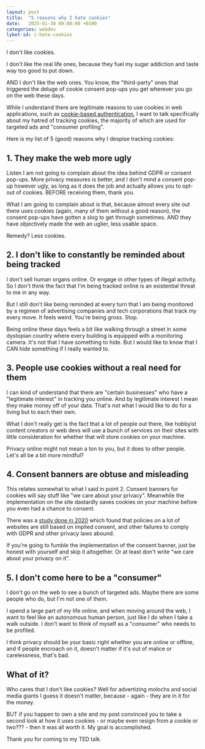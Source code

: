 ```yaml
---
layout: post
title:  "5 reasons why I hate cookies"
date:   2025-01-30 00:00:00 +0100
categories: webdev
lyket-id: i-hate-cookies
---
```


I don't like cookies.

I don't like the real life ones, because they fuel my sugar addiction and taste way too good to put down.

AND I don't like the web ones. You know,  the "third-party" ones that triggered the deluge of cookie consent pop-ups you get wherever you go on the web these days.

While I understand there are legitimate reasons to use cookies in web applications, such as [cookie-based authentication](https://www.geeksforgeeks.org/cookie-based-authentication-vs-token-based-authentication/), I want to talk specifically about my hatred of tracking cookies, the majority of which are used for targeted ads and "consumer profiling".

Here is my list of 5 (good) reasons why I despise tracking cookies:

## 1. They make the web more ugly

Listen I am not going to complain about the idea behind GDPR or consent pop-ups. More privacy measures is better, and I don't mind a consent pop-up however ugly, as long as it does the job and actually allows you to opt-out of cookies. BEFORE receiving them, thank you.

What I am going to complain about is that, because almost every site out there uses cookies (again, many of them without a good reason), the consent pop-ups have gotten a slog to get through sometimes. AND they have objectively made the web an uglier, less usable space.

Remedy? Less cookies.

## 2. I don't like to constantly be reminded about being tracked

I don't sell human organs online. Or engage in other types of illegal activity. So I don't think the fact that I'm being tracked online is an existential threat to me in any way.

But I still don't like being reminded at every turn that I am being monitored by a regimen of advertising companies and tech corporations that track my every move. It feels weird. You're being gross. Stop.

Being online these days feels a bit like walking through a street in some dystopian country where every building is equipped with a monitoring camera. It's not that I have something to hide. But I would like to know that I CAN hide something if I really wanted to.


## 3. People use cookies without a real need for them

I can kind of understand that there are "certain businesses" who have a "legitimate interest" in tracking you online. And by legitimate interest I mean they make money off of your data. That's not what I would like to do for a living but to each their own.

What I don't really get is the fact that a lot of people out there, like hobbyist content creators or web devs will use a bunch of services on their sites with little consideration for whether that will store cookies on your machine.

Privacy online might not mean a ton to you, but it does to other people. Let's all be a bit more mindful?

## 4. Consent banners are obtuse and misleading

This relates somewhat to what I said in point 2. Consent banners for cookies will say stuff like "we care about your privacy". Meanwhile the implementation on the site dastardly saves cookies on your machine before you even had a chance to consent.

There was a [study done in 2020](https://dl.acm.org/doi/10.1145/3313831.3376321) which found that policies on a lot of websites are still based on implied consent, and other failures to comply with GDPR and other privacy laws abound.

If you're going to fumble the implementation of the consent banner, just be honest with yourself and skip it altogether. Or at least don't write "we care about your privacy on it".

## 5. I don't come here to be a "consumer"

I don't go on the web to see a bunch of targeted ads. Maybe there are some people who do, but I'm not one of them.

I spend a large part of my life online, and when moving around the web, I want to feel like an autonomous human person, just like I do when I take a walk outside. I don't want to think of myself as a "consumer" who needs to be profiled.

I think privacy should be your basic right whether you are online or offline, and if people encroach on it, doesn't matter if it's out of malice or carelessness, that's bad.

## What of it?

Who cares that I don't like cookies? Well for advertizing molochs and social media giants I guess it doesn't matter, because - again - they are in it for the money.

BUT if you happen to own a site and my post convinced you to take a second look at how it uses cookies - or maybe even resign from a cookie or two??? - then it was all worth it. My goal is accomplished.

Thank you for coming to my TED talk.
